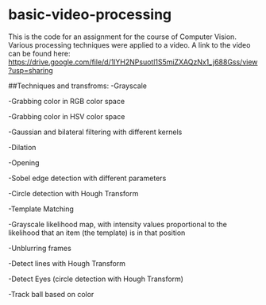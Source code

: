 # basic-video-processing

This is the code for an assignment for the course of Computer Vision. 
Various processing techniques were applied to a video. 
A link to the video can be found here: https://drive.google.com/file/d/1lYH2NPsuotl1S5miZXAQzNx1_j688Gss/view?usp=sharing

##Techniques and transfroms: 
-Grayscale 

-Grabbing color in RGB color space

-Grabbing color in HSV color space

-Gaussian and bilateral filtering with different kernels

-Dilation 

-Opening 

-Sobel edge detection with different parameters

-Circle detection with Hough Transform

-Template Matching 

-Grayscale likelihood map, with intensity values proportional to the likelihood that an item (the template) is in that position 

-Unblurring frames

-Detect lines with Hough Transform

-Detect Eyes (circle detection with Hough Transform)

-Track ball based on color
